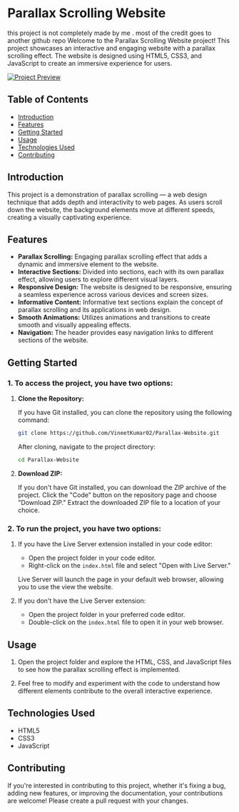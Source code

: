 # Parallax Scrolling Website
this project is not completely made by me . most of the credit goes to another github repo
Welcome to the Parallax Scrolling Website project! This project showcases an interactive and engaging website with a parallax scrolling effect. The website is designed using HTML5, CSS3, and JavaScript to create an immersive experience for users.

[![Project Preview](https://drive.google.com/uc?id=1GFbBHTi7w8weRVqLJ7bkofezEEGg4U30)](https://parallax-website-by-vineet.netlify.app/)

## Table of Contents

- [Introduction](#introduction)
- [Features](#features)
- [Getting Started](#getting-started)
- [Usage](#usage)
- [Technologies Used](#technologies-used)
- [Contributing](#contributing)

## Introduction

This project is a demonstration of parallax scrolling — a web design technique that adds depth and interactivity to web pages. As users scroll down the website, the background elements move at different speeds, creating a visually captivating experience.

## Features

- **Parallax Scrolling:** Engaging parallax scrolling effect that adds a dynamic and immersive element to the website.
- **Interactive Sections:** Divided into sections, each with its own parallax effect, allowing users to explore different visual layers.
- **Responsive Design:** The website is designed to be responsive, ensuring a seamless experience across various devices and screen sizes.
- **Informative Content:** Informative text sections explain the concept of parallax scrolling and its applications in web design.
- **Smooth Animations:** Utilizes animations and transitions to create smooth and visually appealing effects.
- **Navigation:** The header provides easy navigation links to different sections of the website.


## Getting Started

### 1. To access the project, you have two options:

1. **Clone the Repository:**

    If you have Git installed, you can clone the repository using the following command:
    
    ```bash
   git clone https://github.com/VineetKumar02/Parallax-Website.git
   ```

    After cloning, navigate to the project directory:

    ```bash
    cd Parallax-Website
    ```

2. **Download ZIP:**

    If you don't have Git installed, you can download the ZIP archive of the project. Click the "Code" button on the repository page and choose "Download ZIP." Extract the downloaded ZIP file to a location of your choice.

### 2. To run the project, you have two options:

1. If you have the Live Server extension installed in your code editor:
   - Open the project folder in your code editor.
   - Right-click on the `index.html` file and select "Open with Live Server."

   Live Server will launch the page in your default web browser, allowing you to use the view the website.

2. If you don't have the Live Server extension:
    - Open the project folder in your preferred code editor.
    - Double-click on the `index.html` file to open it in your web browser.

## Usage

1. Open the project folder and explore the HTML, CSS, and JavaScript files to see how the parallax scrolling effect is implemented.

2. Feel free to modify and experiment with the code to understand how different elements contribute to the overall interactive experience.

## Technologies Used

- HTML5
- CSS3
- JavaScript

## Contributing

If you're interested in contributing to this project, whether it's fixing a bug, adding new features, or improving the documentation, your contributions are welcome! Please create a pull request with your changes.
